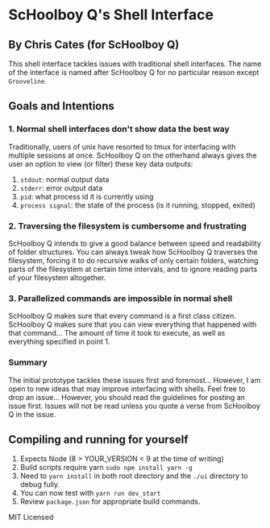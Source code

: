 # ScHoolboy Q's Shell Interface
## By Chris Cates (for ScHoolboy Q)

This shell interface tackles issues with traditional shell interfaces. The name of the interface is named after ScHoolboy Q for no particular reason except `Grooveline`.

## Goals and Intentions
### 1. Normal shell interfaces don't show data the best way

Traditionally, users of unix have resorted to tmux for interfacing with multiple sessions at once. ScHoolboy Q on the otherhand always gives the user an option to view (or filter) these key data outputs:

1. `stdout`: normal output data
2. `stderr`: error output data
3. `pid`: what process id it is currently using
4. `process signal`: the state of the process (is it running, stopped, exited)

### 2. Traversing the filesystem is cumbersome and frustrating

ScHoolboy Q intends to give a good balance between speed and readability of folder structures. You can always tweak how ScHoolboy Q traverses the filesystem, forcing it to do recursive walks of only certain folders, watching parts of the filesystem at certain time intervals, and to ignore reading parts of your filesystem altogether.

### 3. Parallelized commands are impossible in normal shell

ScHoolboy Q makes sure that every command is a first class citizen. ScHoolboy Q makes sure that you can view everything that happened with that command... The amount of time it took to execute, as well as everything specified in point 1.

### Summary

The initial prototype tackles these issues first and foremost... However, I am open to new ideas that may improve interfacing with shells. Feel free to drop an issue... However, you should read the guidelines for posting an issue first. Issues will not be read unless you quote a verse from ScHoolboy Q in the issue.

## Compiling and running for yourself

1. Expects Node (8 > YOUR_VERSION < 9 at the time of writing)
2. Build scripts require yarn `sudo npm install yarn -g`
3. Need to `yarn install` in both root directory and the `./ui` directory to debug fully.
4. You can now test with `yarn run dev_start`
5. Review `package.json` for appropriate build commands.

MIT Licensed

